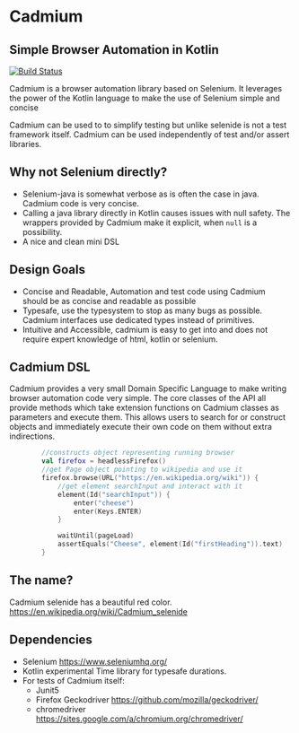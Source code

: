 # Cadmium
## Simple Browser Automation in Kotlin

[![Build Status](https://travis-ci.org/CasparKielwein/cadmium.svg?branch=master)](https://travis-ci.org/CasparKielwein/cadmium)

Cadmium is a browser automation library based on Selenium.
It leverages the power of the Kotlin language to make the use of Selenium simple and concise

Cadmium can be used to to simplify testing but unlike selenide is not a test framework itself.
Cadmium can be used independently of test and/or assert libraries.

## Why not Selenium directly?
* Selenium-java is somewhat verbose as is often the case in java. Cadmium code is very concise.
* Calling a java library directly in Kotlin causes issues with null safety.
The wrappers provided by Cadmium make it explicit, when `null` is a possibility.
* A nice and clean mini DSL

## Design Goals
* Concise and Readable, Automation and test code using Cadmium should be as concise and readable as possible
* Typesafe, use the typesystem to stop as many bugs as possible. 
Cadmium interfaces use dedicated types instead of primitives.
* Intuitive and Accessible, cadmium is easy to get into and does not require expert knowledge of html, kotlin or selenium.

## Cadmium DSL
Cadmium provides a very small Domain Specific Language to make writing browser automation code very simple.
The core classes of the API all provide methods which take extension functions on 
Cadmium classes as parameters and execute them. This allows users to search for or construct objects
and immediately execute their own code on them without extra indirections. 

```Kotlin
        //constructs object representing running browser
        val firefox = headlessFirefox()
        //get Page object pointing to wikipedia and use it
        firefox.browse(URL("https://en.wikipedia.org/wiki")) {
            //get element searchInput and interact with it
            element(Id("searchInput")) {
                enter("cheese")
                enter(Keys.ENTER)
            }

            waitUntil(pageLoad)
            assertEquals("Cheese", element(Id("firstHeading")).text)
        }
```

## The name?
Cadmium selenide has a beautiful red color.  
<https://en.wikipedia.org/wiki/Cadmium_selenide>


## Dependencies
* Selenium <https://www.seleniumhq.org/>
* Kotlin experimental Time library for typesafe durations.
* For tests of Cadmium itself:
    * Junit5
    * Firefox Geckodriver <https://github.com/mozilla/geckodriver/>
    * chromedriver <https://sites.google.com/a/chromium.org/chromedriver/>